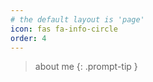 ```yaml
---
# the default layout is 'page'
icon: fas fa-info-circle
order: 4
---
```


> about me
{: .prompt-tip }
